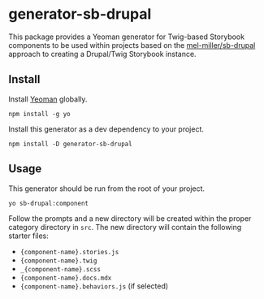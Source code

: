 # generator-sb-drupal

This package provides a Yeoman generator for Twig-based Storybook components to be used within projects based on the [mel-miller/sb-drupal](https://github.com/mel-miller/sb-drupal) approach to creating a Drupal/Twig Storybook instance.

## Install

Install [Yeoman](https://yeoman.io/) globally.

```
npm install -g yo
```

Install this generator as a dev dependency to your project.

```
npm install -D generator-sb-drupal
```

## Usage

This generator should be run from the root of your project.

```
yo sb-drupal:component
```

Follow the prompts and a new directory will be created within the proper category directory in `src`. The new directory will contain the following starter files:

- `{component-name}.stories.js`
- `{component-name}.twig`
- `_{component-name}.scss`
- `{component-name}.docs.mdx`
- `{component-name}.behaviors.js` (if selected)
